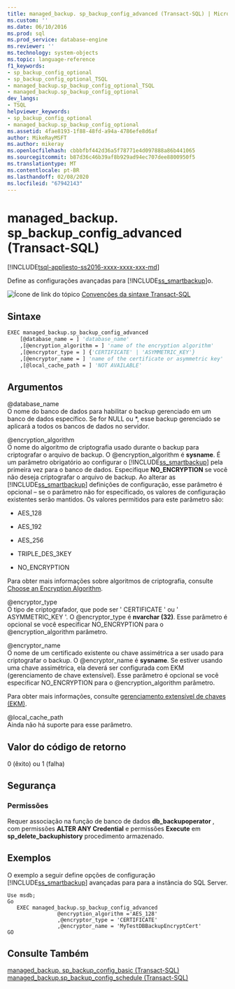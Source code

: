 ```yaml
---
title: managed_backup. sp_backup_config_advanced (Transact-SQL) | Microsoft Docs
ms.custom: ''
ms.date: 06/10/2016
ms.prod: sql
ms.prod_service: database-engine
ms.reviewer: ''
ms.technology: system-objects
ms.topic: language-reference
f1_keywords:
- sp_backup_config_optional
- sp_backup_config_optional_TSQL
- managed_backup.sp_backup_config_optional_TSQL
- managed_backup.sp_backup_config_optional
dev_langs:
- TSQL
helpviewer_keywords:
- sp_backup_config_optional
- managed_backup.sp_backup_config_optional
ms.assetid: 4fae8193-1f88-48fd-a94a-4786efe8d6af
author: MikeRayMSFT
ms.author: mikeray
ms.openlocfilehash: cbbbfbf442d36a5f78771e4d097888a86b441065
ms.sourcegitcommit: b87d36c46b39af8b929ad94ec707dee8800950f5
ms.translationtype: MT
ms.contentlocale: pt-BR
ms.lasthandoff: 02/08/2020
ms.locfileid: "67942143"
---
```

# <a name="managed_backupsp_backup_config_advanced-transact-sql"></a>managed_backup. sp_backup_config_advanced (Transact-SQL)
[!INCLUDE[tsql-appliesto-ss2016-xxxx-xxxx-xxx-md](../../includes/tsql-appliesto-ss2016-xxxx-xxxx-xxx-md.md)]

  Define as configurações avançadas para [!INCLUDE[ss_smartbackup](../../includes/ss-smartbackup-md.md)]o.  
  
 ![Ícone de link do tópico](../../database-engine/configure-windows/media/topic-link.gif "Ícone de link do tópico") [Convenções da sintaxe Transact-SQL](../../t-sql/language-elements/transact-sql-syntax-conventions-transact-sql.md)  
  
## <a name="syntax"></a>Sintaxe  
  
```vb  
EXEC managed_backup.sp_backup_config_advanced   
    [@database_name = ] 'database_name'  
    ,[@encryption_algorithm = ] 'name of the encryption algorithm'  
    ,[@encryptor_type = ] {'CERTIFICATE' | 'ASYMMETRIC_KEY'}  
    ,[@encryptor_name = ] 'name of the certificate or asymmetric key'  
    ,[@local_cache_path = ] 'NOT AVAILABLE'  
```  
  
##  <a name="Arguments"></a> Argumentos  
 @database_name  
 O nome do banco de dados para habilitar o backup gerenciado em um banco de dados específico. Se for NULL ou *, esse backup gerenciado se aplicará a todos os bancos de dados no servidor.  
  
 @encryption_algorithm  
 O nome do algoritmo de criptografia usado durante o backup para criptografar o arquivo de backup. O @encryption_algorithm é **sysname**. É um parâmetro obrigatório ao configurar o [!INCLUDE[ss_smartbackup](../../includes/ss-smartbackup-md.md)] pela primeira vez para o banco de dados. Especifique **NO_ENCRYPTION** se você não deseja criptografar o arquivo de backup. Ao alterar as [!INCLUDE[ss_smartbackup](../../includes/ss-smartbackup-md.md)] definições de configuração, esse parâmetro é opcional – se o parâmetro não for especificado, os valores de configuração existentes serão mantidos. Os valores permitidos para este parâmetro são:  
  
-   AES_128  
  
-   AES_192  
  
-   AES_256  
  
-   TRIPLE_DES_3KEY  
  
-   NO_ENCRYPTION  
  
 Para obter mais informações sobre algoritmos de criptografia, consulte [Choose an Encryption Algorithm](../../relational-databases/security/encryption/choose-an-encryption-algorithm.md).  
  
 @encryptor_type  
 O tipo de criptografador, que pode ser ' CERTIFICATE ' ou ' ASYMMETRIC_KEY '. O @encryptor_type é **nvarchar (32)**. Esse parâmetro é opcional se você especificar NO_ENCRYPTION para o @encryption_algorithm parâmetro.  
  
 @encryptor_name  
 O nome de um certificado existente ou chave assimétrica a ser usado para criptografar o backup. O @encryptor_name é **sysname**. Se estiver usando uma chave assimétrica, ela deverá ser configurada com EKM (gerenciamento de chave extensível). Esse parâmetro é opcional se você especificar NO_ENCRYPTION para o @encryption_algorithm parâmetro.  
  
 Para obter mais informações, consulte [gerenciamento extensível de chaves &#40;EKM&#41;](../../relational-databases/security/encryption/extensible-key-management-ekm.md).  
  
 @local_cache_path  
 Ainda não há suporte para esse parâmetro.  
  
## <a name="return-code-value"></a>Valor do código de retorno  
 0 (êxito) ou 1 (falha)  
  
## <a name="security"></a>Segurança  
  
### <a name="permissions"></a>Permissões  
 Requer associação na função de banco de dados **db_backupoperator** , com permissões **ALTER ANY Credential** e permissões **Execute** em **sp_delete_backuphistory** procedimento armazenado.  
  
## <a name="examples"></a>Exemplos  
 O exemplo a seguir define opções de configuração [!INCLUDE[ss_smartbackup](../../includes/ss-smartbackup-md.md)] avançadas para para a instância do SQL Server.  
  
```  
Use msdb;  
Go  
   EXEC managed_backup.sp_backup_config_advanced  
                @encryption_algorithm ='AES_128'  
                ,@encryptor_type = 'CERTIFICATE'  
                ,@encryptor_name = 'MyTestDBBackupEncryptCert'  
GO  
```  
  
## <a name="see-also"></a>Consulte Também  
 [managed_backup. sp_backup_config_basic (Transact-SQL)](../../relational-databases/system-stored-procedures/managed-backup-sp-backup-config-basic-transact-sql.md)   
 [managed_backup.sp_backup_config_schedule &#40;Transact-SQL&#41;](../../relational-databases/system-stored-procedures/managed-backup-sp-backup-config-schedule-transact-sql.md)  
  
  
